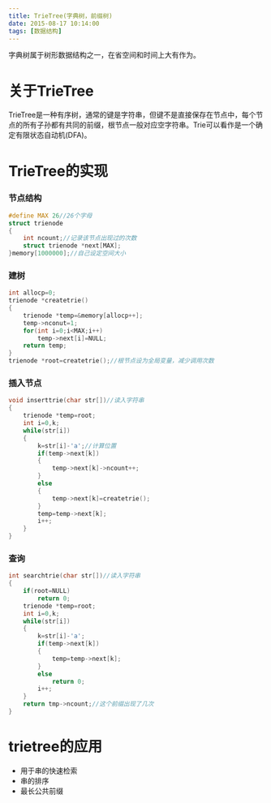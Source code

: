 ```yaml
---
title: TrieTree(字典树，前缀树)
date: 2015-08-17 10:14:00
tags: [数据结构]
---
```

字典树属于树形数据结构之一，在省空间和时间上大有作为。
<!--more-->
# 关于TrieTree
TrieTree是一种有序树，通常的键是字符串，但键不是直接保存在节点中，每个节点的所有子孙都有共同的前缀，根节点一般对应空字符串。Trie可以看作是一个确定有限状态自动机(DFA)。

# TrieTree的实现
### 节点结构
```cpp
#define MAX 26//26个字母
struct trienode
{
	int ncount;//记录该节点出现过的次数
	struct trienode *next[MAX];
}memory[1000000];//自己设定空间大小
```

### 建树
```cpp
int allocp=0;
trienode *createtrie()
{
	trienode *temp=&memory[allocp++];
	temp->nconut=1;
	for(int i=0;i<MAX;i++)
		temp->next[i]=NULL;
	return temp;
}
trienode *root=createtrie();//根节点设为全局变量，减少调用次数
```

### 插入节点
```cpp
void inserttrie(char str[])//读入字符串
{
	trienode *temp=root;
	int i=0,k;
	while(str[i])
	{
		k=str[i]-'a';//计算位置
		if(temp->next[k])
		{
			temp->next[k]->ncount++;
		}
		else
		{
			temp->next[k]=createtrie();
		}
		temp=temp->next[k];
		i++;
	}
}
```

### 查询
```cpp
int searchtrie(char str[])//读入字符串
{
	if(root=NULL)
		return 0;
	trienode *temp=root;
	int i=0,k;
	while(str[i])
	{
		k=str[i]-'a';
		if(temp->next[k])
		{
			temp=temp->next[k];
		}
		else
			return 0;
		i++;
	}
	return tmp->ncount;//这个前缀出现了几次
}
```

# trietree的应用
* 用于串的快速检索
* 串的排序
* 最长公共前缀